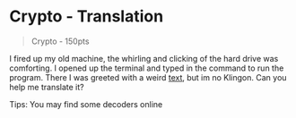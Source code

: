 # Crypto - Translation

> Crypto - 150pts

I fired up my old machine, the whirling and clicking of the hard drive was comforting. I opened up the terminal and typed in the command to run the program. There I was greeted with a weird [text](./text), but im no Klingon. Can you help me translate it?

Tips: You may find some decoders online
